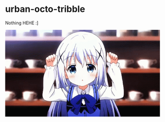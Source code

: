 # urban-octo-tribble
Nothing HEHE :]

![aneh](https://raw.githubusercontent.com/gemble-dotcom/urban-octo-tribble/main/anime-chino-kafu.gif)


